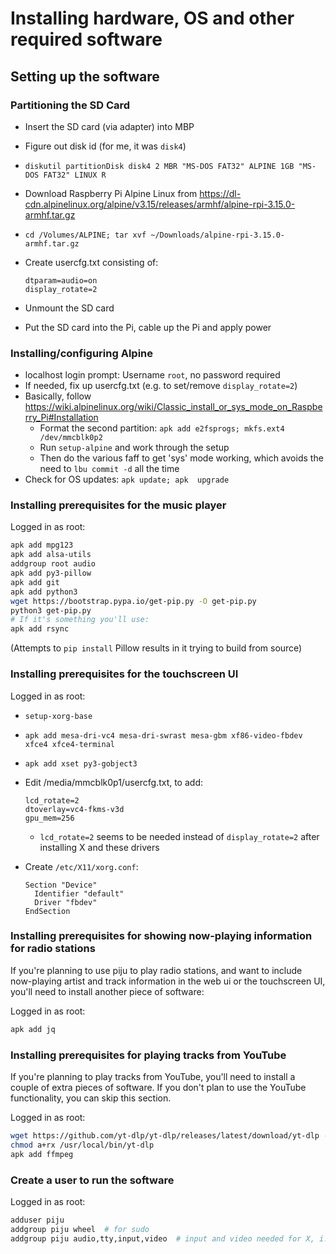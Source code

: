 # Installing hardware, OS and other required software

## Setting up the software

### Partitioning the SD Card

* Insert the SD card (via adapter) into MBP
* Figure out disk id (for me, it was `disk4`)
* `diskutil partitionDisk disk4 2 MBR "MS-DOS FAT32" ALPINE 1GB "MS-DOS FAT32" LINUX R`
* Download Raspberry Pi Alpine Linux from
  <https://dl-cdn.alpinelinux.org/alpine/v3.15/releases/armhf/alpine-rpi-3.15.0-armhf.tar.gz>
* `cd /Volumes/ALPINE; tar xvf ~/Downloads/alpine-rpi-3.15.0-armhf.tar.gz`
* Create usercfg.txt consisting of:

    ```text
    dtparam=audio=on
    display_rotate=2
    ```

* Unmount the SD card
* Put the SD card into the Pi, cable up the Pi and apply power

### Installing/configuring Alpine

* localhost login prompt: Username `root`, no password required
* If needed, fix up usercfg.txt (e.g. to set/remove `display_rotate=2`)
* Basically, follow <https://wiki.alpinelinux.org/wiki/Classic_install_or_sys_mode_on_Raspberry_Pi#Installation>
    * Format the second partition: `apk add e2fsprogs; mkfs.ext4 /dev/mmcblk0p2`
    * Run `setup-alpine` and work through the setup
    * Then do the various faff to get 'sys' mode working, which avoids the need to `lbu commit -d` all the time
* Check for OS updates: `apk update; apk  upgrade`

### Installing prerequisites for the music player

Logged in as root:

```sh
apk add mpg123
apk add alsa-utils
addgroup root audio
apk add py3-pillow
apk add git
apk add python3
wget https://bootstrap.pypa.io/get-pip.py -O get-pip.py
python3 get-pip.py
# If it's something you'll use:
apk add rsync
```

(Attempts to `pip install` Pillow results in it trying to build from source)

### Installing prerequisites for the touchscreen UI

Logged in as root:

* `setup-xorg-base`
* `apk add mesa-dri-vc4 mesa-dri-swrast mesa-gbm xf86-video-fbdev xfce4 xfce4-terminal`
* `apk add xset py3-gobject3`
* Edit /media/mmcblk0p1/usercfg.txt, to add:

    ```text
    lcd_rotate=2
    dtoverlay=vc4-fkms-v3d
    gpu_mem=256
    ```

    * `lcd_rotate=2` seems to be needed instead of `display_rotate=2` after installing X and these drivers

* Create `/etc/X11/xorg.conf`:

    ```text
    Section "Device"
      Identifier "default"
      Driver "fbdev"
    EndSection
    ```

### Installing prerequisites for showing now-playing information for radio stations

If you're planning to use piju to play radio stations, and want to include
now-playing artist and track information in the web ui or the touchscreen UI,
you'll need to install another piece of software:

Logged in as root:

```sh
apk add jq
```

### Installing prerequisites for playing tracks from YouTube

If you're planning to play tracks from YouTube, you'll need to install a couple
of extra pieces of software. If you don't plan to use the YouTube
functionality, you can skip this section.

Logged in as root:

```sh
wget https://github.com/yt-dlp/yt-dlp/releases/latest/download/yt-dlp -O /usr/local/bin/yt-dlp
chmod a+rx /usr/local/bin/yt-dlp
apk add ffmpeg
```

### Create a user to run the software

Logged in as root:

```sh
adduser piju
addgroup piju wheel  # for sudo
addgroup piju audio,tty,input,video  # input and video needed for X, i.e. for the touchscreen UI
```
